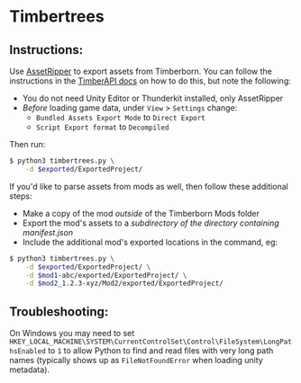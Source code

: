 # Timbertrees

## Instructions:

Use [AssetRipper](https://github.com/AssetRipper/AssetRipper) to export assets from Timberborn. You can follow the instructions in the [TimberAPI docs](https://timberapi.com/making_mods/exporting_game_files/) on how to do this, but note the following:
 - You do not need Unity Editor or Thunderkit installed, only AssetRipper
 - _Before_ loading game data, under `View` > `Settings` change:
   - `Bundled Assets Export Mode` to `Direct Export`
   - `Script Export format` to `Decompiled`

Then run:

```sh
$ python3 timbertrees.py \
    -d $exported/ExportedProject/
```

If you'd like to parse assets from mods as well, then follow these additional steps:
 - Make a copy of the mod _outside_ of the Timberborn Mods folder
 - Export the mod's assets to a _subdirectory of the directory containing manifest.json_
 - Include the additional mod's exported locations in the command, eg:

```sh
$ python3 timbertrees.py \
    -d $exported/ExportedProject/ \
    -d $mod1-abc/exported/ExportedProject/ \
    -d $mod2_1.2.3-xyz/Mod2/exported/ExportedProject/
```

## Troubleshooting:

On Windows you may need to set `HKEY_LOCAL_MACHINE\SYSTEM\CurrentControlSet\Control\FileSystem\LongPathsEnabled` to `1` to allow Python to find and read files with very long path names (typically shows up as `FileNotFoundError` when loading unity metadata).
